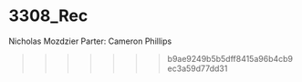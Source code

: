 # 3308_Rec
Nicholas Mozdzier
Parter: Cameron Phillips
>>>>>>> b9ae9249b5b5dff8415a96b4cb9ec3a59d77dd31
